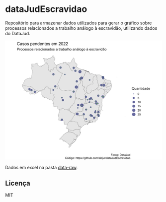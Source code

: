 
# dataJudEscravidao

<!-- badges: start -->
<!-- badges: end -->

Repositório para armazenar dados utilizados para gerar o gráfico sobre processos relacionados a trabalho análogo à escravidão, utilizando dados do DataJud.

![](plot.png)

Dados em excel na pasta [data-raw](https://github.com/abjur/dataJudEscravidao/tree/main/data-raw).

## Licença

MIT
